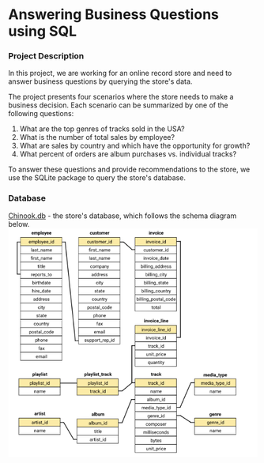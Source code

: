# Answering Business Questions using SQL

### Project Description

In this project, we are working for an online record store and need to answer business questions by querying the store's data.

The project presents four scenarios where the store needs to make a business decision. Each scenario can be summarized by one of the following questions:

1. What are the top genres of tracks sold in the USA?
2. What is the number of total sales by employee?
3. What are sales by country and which have the opportunity for growth?
4. What percent of orders are album purchases vs. individual tracks?

To answer these questions and provide recommendations to the store, we use the SQLite package to query the store's database.

### Database

[Chinook.db](https://github.com/capvkd/portfolio/blob/master/Answering%20Business%20Questions%20using%20SQL/chinook.db) - the store's database, which follows the schema diagram below.
![Database Schema](chinook_schema.png)
